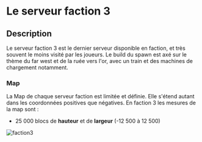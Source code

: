 # Le serveur faction 3

## Description 
Le serveur faction 3 est le dernier serveur disponible en faction, et très souvent le moins visité par les joueurs. Le build du spawn est axé sur le thème du far west et de la ruée vers l'or, avec un train et des machines de chargement notamment.

### Map
La Map de chaque serveur faction est limitée et définie. Elle s'étend autant dans les coordonnées positives que négatives.
En faction 3 les mesures de la map sont :
+ 25 000 blocs de __hauteur__ et de __largeur__ (-12 500 à 12 500)

![faction3](https://raw.githubusercontent.com/HisteriaMC/histeria-wiki/main/.assets/pictures/faction3.png)
